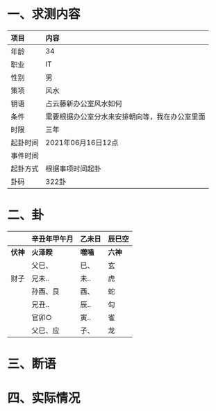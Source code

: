 # 一、求测内容
|项目|内容|
|:-|:-|
|年龄|34|
|职业|IT|
|性别|男|
|策项|风水|
|钥语|占云藤新办公室风水如何|
|条件|需要根据办公室分水来安排朝向等，我在办公室里面|
|时限|三年|
|起卦时间|2021年06月16日12点|
|事件时间||
|起卦方式|根据事项时间起卦|
|卦码|322卦|

# 二、卦
||辛丑年甲午月|乙未日|辰巳空|
|:-|:-|:-|:-|
|**伏神**|**火泽睽**|**噬嗑**|**六神**|
||父巳、|巳、|玄|
|财子|兄未..|未..|虎|
||孙酉、艮|酉、|蛇|
||兄丑..|辰..|勾|
||官卯○|寅..|雀|
||父巳、应|子、|龙|


# 三、断语

# 四、实际情况